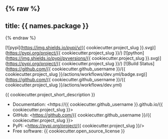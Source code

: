 {% raw %}
---
title: {{ names.package }}
---
{% endraw %}

[![pypi](https://img.shields.io/pypi/v/{{ cookiecutter.project_slug }}.svg)](https://pypi.org/project/{{ cookiecutter.project_slug }}/)
[![python](https://img.shields.io/pypi/pyversions/{{ cookiecutter.project_slug }}.svg)](https://pypi.org/project/{{ cookiecutter.project_slug }}/)
[![Build Status](https://github.com/{{ cookiecutter.github_username }}/{{ cookiecutter.project_slug }}/actions/workflows/dev.yml/badge.svg)](https://github.com/{{ cookiecutter.github_username }}/{{ cookiecutter.project_slug }}/actions/workflows/dev.yml)

{{ cookiecutter.project_short_description }}

- Documentation: <https://{{ cookiecutter.github_username }}.github.io/{{ cookiecutter.project_slug }}>
- GitHub: <https://github.com/{{ cookiecutter.github_username }}/{{ cookiecutter.project_slug }}>
- PyPI: <https://pypi.org/project/{{ cookiecutter.project_slug }}/>
- Free software: {{ cookiecutter.open_source_license }}
